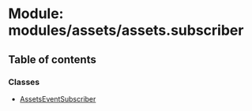 # Module: modules/assets/assets.subscriber

## Table of contents

### Classes

- [AssetsEventSubscriber](../classes/modules_assets_assets_subscriber.AssetsEventSubscriber.md)
